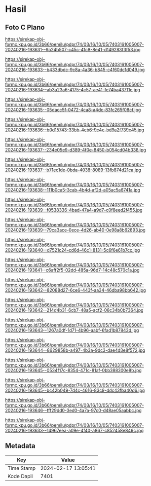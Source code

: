 # Hasil

## Foto C Plano

https://sirekap-obj-formc.kpu.go.id/3b66/pemilu/pdpr/74/03/16/10/05/7403161005007-20240216-193631--9a24b507-c45c-41c8-8e41-d149283f3f53.jpg

https://sirekap-obj-formc.kpu.go.id/3b66/pemilu/pdpr/74/03/16/10/05/7403161005007-20240216-193633--b433dbdc-9c8a-4a36-b845-c4f60dc1d049.jpg

https://sirekap-obj-formc.kpu.go.id/3b66/pemilu/pdpr/74/03/16/10/05/7403161005007-20240216-193634--ab3a23a6-4175-4c57-ae41-fe74ba43711e.jpg

https://sirekap-obj-formc.kpu.go.id/3b66/pemilu/pdpr/74/03/16/10/05/7403161005007-20240216-193635--05dacc5f-0472-4ca8-a4dc-83fc265f08cf.jpg

https://sirekap-obj-formc.kpu.go.id/3b66/pemilu/pdpr/74/03/16/10/05/7403161005007-20240216-193636--b0d15743-33bb-4eb6-9c4e-bd9a2f739c45.jpg

https://sirekap-obj-formc.kpu.go.id/3b66/pemilu/pdpr/74/03/16/10/05/7403161005007-20240216-193637--234e05e9-d389-4f0e-8450-b054cd04b338.jpg

https://sirekap-obj-formc.kpu.go.id/3b66/pemilu/pdpr/74/03/16/10/05/7403161005007-20240216-193637--b71ec1de-0bda-4038-8089-13fb874d21ca.jpg

https://sirekap-obj-formc.kpu.go.id/3b66/pemilu/pdpr/74/03/16/10/05/7403161005007-20240216-193638--111b0ca5-3cab-4b4d-af2d-a05ac5a6741a.jpg

https://sirekap-obj-formc.kpu.go.id/3b66/pemilu/pdpr/74/03/16/10/05/7403161005007-20240216-193639--f0538336-4bad-47a4-a9d7-c0f8eed2f455.jpg

https://sirekap-obj-formc.kpu.go.id/3b66/pemilu/pdpr/74/03/16/10/05/7403161005007-20240216-193639--79ca3ace-0ece-4d26-ab40-0e98a8b62893.jpg

https://sirekap-obj-formc.kpu.go.id/3b66/pemilu/pdpr/74/03/16/10/05/7403161005007-20240216-193640--d7521c24-cd6d-46c1-8131-5c6f6e61b7cc.jpg

https://sirekap-obj-formc.kpu.go.id/3b66/pemilu/pdpr/74/03/16/10/05/7403161005007-20240216-193641--c6aff2f5-02dd-485a-96d7-14c48c570c1a.jpg

https://sirekap-obj-formc.kpu.go.id/3b66/pemilu/pdpr/74/03/16/10/05/7403161005007-20240216-193642--82088d27-6ce6-443f-aa34-46dba98bb642.jpg

https://sirekap-obj-formc.kpu.go.id/3b66/pemilu/pdpr/74/03/16/10/05/7403161005007-20240216-193642--214d4b31-6cb7-48a5-acf2-08c34b0b7364.jpg

https://sirekap-obj-formc.kpu.go.id/3b66/pemilu/pdpr/74/03/16/10/05/7403161005007-20240216-193643--1267a0df-1d71-4b96-aabf-6fad1b87843d.jpg

https://sirekap-obj-formc.kpu.go.id/3b66/pemilu/pdpr/74/03/16/10/05/7403161005007-20240216-193644--8629858b-a497-4b3a-9dc3-dae4d3e8f572.jpg

https://sirekap-obj-formc.kpu.go.id/3b66/pemilu/pdpr/74/03/16/10/05/7403161005007-20240216-193645--0534f17c-8354-471c-81af-0bb388300e8b.jpg

https://sirekap-obj-formc.kpu.go.id/3b66/pemilu/pdpr/74/03/16/10/05/7403161005007-20240216-193645--bc42b049-7d4c-4616-83c9-ddc43fba40d6.jpg

https://sirekap-obj-formc.kpu.go.id/3b66/pemilu/pdpr/74/03/16/10/05/7403161005007-20240216-193646--fff29dd0-3ed0-4a7a-97c0-d48ae05aabbc.jpg

https://sirekap-obj-formc.kpu.go.id/3b66/pemilu/pdpr/74/03/16/10/05/7403161005007-20240216-193633--14967eea-a09e-4f40-a867-c852458e849c.jpg


## Metadata

| Key        | Value               |
| ---------- | ------------------- |
| Time Stamp | 2024-02-17 13:05:41 |
| Kode Dapil | 7401                |



